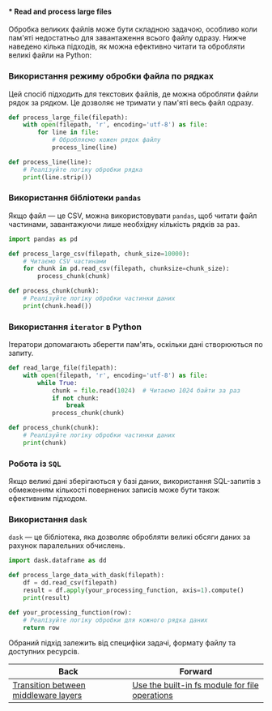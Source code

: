 #### * Read and process large files

Обробка великих файлів може бути складною задачою, особливо коли пам'яті недостатньо для завантаження всього файлу одразу. Нижче наведено кілька підходів, як можна ефективно читати та обробляти великі файли на Python:

### Використання режиму обробки файла по рядках

Цей спосіб підходить для текстових файлів, де можна обробляти файли рядок за рядком. Це дозволяє не тримати у пам'яті весь файл одразу.

```python
def process_large_file(filepath):
    with open(filepath, 'r', encoding='utf-8') as file:
        for line in file:
            # Обробляємо кожен рядок файлу
            process_line(line)

def process_line(line):
    # Реалізуйте логіку обробки рядка
    print(line.strip())
```

### Використання бібліотеки `pandas`

Якщо файл — це CSV, можна використовувати `pandas`, щоб читати файл частинами, завантажуючи лише необхідну кількість рядків за раз.

```python
import pandas as pd

def process_large_csv(filepath, chunk_size=10000):
    # Читаємо CSV частинами
    for chunk in pd.read_csv(filepath, chunksize=chunk_size):
        process_chunk(chunk)

def process_chunk(chunk):
    # Реалізуйте логіку обробки частинки даних
    print(chunk.head())
```

### Використання `iterator` в Python

Ітератори допомагають зберегти пам'ять, оскільки дані створюються по запиту.

```python
def read_large_file(filepath):
    with open(filepath, 'r', encoding='utf-8') as file:
        while True:
            chunk = file.read(1024)  # Читаємо 1024 байти за раз
            if not chunk:
                break
            process_chunk(chunk)

def process_chunk(chunk):
    # Реалізуйте логіку обробки частинки даних
    print(chunk)
```

### Робота із `SQL`

Якщо великі дані зберігаються у базі даних, використання SQL-запитів з обмеженням кількості повернених записів може бути також ефективним підходом.

### Використання `dask`

`dask` — це бібліотека, яка дозволяє обробляти великі обсяги даних за рахунок паралельних обчислень.

```python
import dask.dataframe as dd

def process_large_data_with_dask(filepath):
    df = dd.read_csv(filepath)
    result = df.apply(your_processing_function, axis=1).compute()
    print(result)

def your_processing_function(row):
    # Реалізуйте логіку обробки для кожного рядка даних
    return row
```

Обраний підхід залежить від специфіки задачі, формату файлу та доступних ресурсів.

| Back | Forward |
|---|---|
| [Transition between middleware layers](/ua/junior/nodejs/transition-between-middleware-layers.md)  | [Use the built-in fs module for file operations](/ua/junior/nodejs/use-the-builtin-fs-module-for-file-operations.md) |